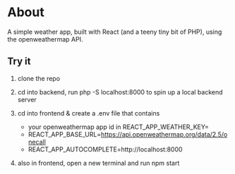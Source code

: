 # About

A simple weather app, built with React (and a teeny tiny bit of PHP), using the openweathermap API.

## Try it

1. clone the repo

2. cd into backend, run php -S localhost:8000 to spin up a local backend server

3. cd into frontend & create a .env file that contains

   - your openweathermap app id in REACT_APP_WEATHER_KEY=
   - REACT_APP_BASE_URL=https://api.openweathermap.org/data/2.5/onecall
   - REACT_APP_AUTOCOMPLETE=http://localhost:8000

4. also in frontend, open a new terminal and run npm start
